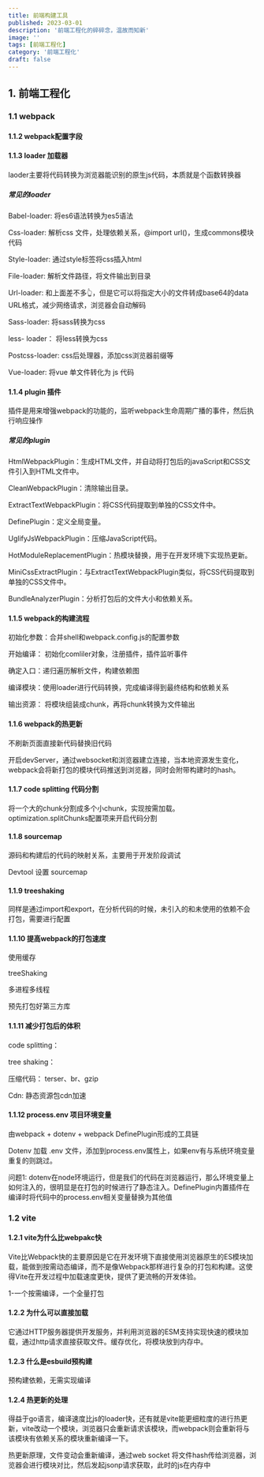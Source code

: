 ```yaml
---
title: 前端构建工具
published: 2023-03-01
description: '前端工程化的碎碎念，温故而知新'
image: ''
tags: [前端工程化]
category: '前端工程化'
draft: false 
---
```


## 1. 前端工程化

### 1.1 webpack

#### 1.1.2 webpack配置字段

#### 1.1.3 loader 加载器 

laoder主要将代码转换为浏览器能识别的原生js代码，本质就是个函数转换器

##### 常见的loader

Babel-loader: 将es6语法转换为es5语法

Css-loader: 解析css 文件，处理依赖关系，@import url()，生成commons模块代码

Style-loader:  通过style标签将css插入html

File-loader:  解析文件路径，将文件输出到目录

Url-loader:  和上面差不多👆，但是它可以将指定大小的文件转成base64的data URL格式，减少网络请求，浏览器会自动解码

Sass-loader:  将sass转换为css

less- loader： 将less转换为css

Postcss-loader:   css后处理器，添加css浏览器前缀等

Vue-loader:  将vue 单文件转化为 js 代码

#### 1.1.4 plugin 插件

插件是用来增强webpack的功能的，监听webpack生命周期广播的事件，然后执行响应操作

##### 常见的plugin

HtmlWebpackPlugin：生成HTML文件，并自动将打包后的javaScript和CSS文件引入到HTML文件中。

CleanWebpackPlugin：清除输出目录。

ExtractTextWebpackPlugin：将CSS代码提取到单独的CSS文件中。

DefinePlugin：定义全局变量。

UglifyJsWebpackPlugin：压缩JavaScript代码。

HotModuleReplacementPlugin：热模块替换，用于在开发环境下实现热更新。

MiniCssExtractPlugin：与ExtractTextWebpackPlugin类似，将CSS代码提取到单独的CSS文件中。

BundleAnalyzerPlugin：分析打包后的文件大小和依赖关系。

#### 1.1.5 webpack的构建流程

初始化参数：合并shell和webpack.config.js的配置参数

开始编译： 初始化comliler对象，注册插件，插件监听事件

确定入口：递归遍历解析文件，构建依赖图

编译模块：使用loader进行代码转换，完成编译得到最终结构和依赖关系

输出资源： 将模块组装成chunk，再将chunk转换为文件输出

#### 1.1.6 webpack的热更新

不刷新页面直接新代码替换旧代码

开启devServer，通过websocket和浏览器建立连接，当本地资源发生变化，webpack会将新打包的模块代码推送到浏览器，同时会附带构建时的hash。

#### 1.1.7 code splitting 代码分割

将一个大的chunk分割成多个小chunk，实现按需加载。optimization.splitChunks配置项来开启代码分割

#### 1.1.8 sourcemap

源码和构建后的代码的映射关系，主要用于开发阶段调试

Devtool 设置 sourcemap

#### 1.1.9 treeshaking

同样是通过import和export，在分析代码的时候，未引入的和未使用的依赖不会打包，需要进行配置

#### 1.1.10 提高webpack的打包速度

使用缓存

treeShaking

多进程多线程

预先打包好第三方库

#### 1.1.11 减少打包后的体积

code splitting：

tree shaking：

压缩代码： terser、br、gzip

Cdn: 静态资源包cdn加速

#### 1.1.12 process.env 项目环境变量

由webpack + dotenv + webpack DefinePlugin形成的工具链

Dotenv 加载 .env 文件，添加到process.env属性上，如果env有与系统环境变量重复的则跳过。

问题1: dotenv在node环境运行，但是我们的代码在浏览器运行，那么环境变量上如何注入的，很明显是在打包的时候进行了静态注入。DefinePlugin内置插件在编译时将代码中的process.env相关变量替换为其他值

### 1.2 vite

#### 1.2.1 vite为什么比webpakc快

Vite比Webpack快的主要原因是它在开发环境下直接使用浏览器原生的ES模块加载，能做到按需动态编译，而不是像Webpack那样进行复杂的打包和构建。这使得Vite在开发过程中加载速度更快，提供了更流畅的开发体验。

1-一个按需编译，一个全量打包

#### 1.2.2 为什么可以直接加载

它通过HTTP服务器提供开发服务，并利用浏览器的ESM支持实现快速的模块加载，通过http请求直接获取文件。缓存优化，将模块放到内存中。

#### 1.2.3 什么是esbuild预构建

预构建依赖，无需实现编译

#### 1.2.4 热更新的处理

得益于go语言，编译速度比js的loader快，还有就是vite能更细粒度的进行热更新，vite改动一个模块，浏览器只会重新请求该模块，而webpack则会重新将与该模块有依赖关系的模块重新编译一下。

热更新原理，文件变动会重新编译，通过web socket 将文件hash传给浏览器，浏览器会进行模块对比，然后发起jsonp请求获取，此时的js在内存中





